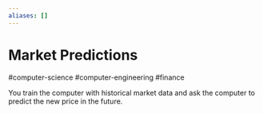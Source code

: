 ```yaml
---
aliases: []
---
```

# Market Predictions
#computer-science #computer-engineering #finance 

You train the computer with historical market data and ask the computer to predict the new price in the future.